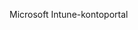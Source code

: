 <Token xmlns:xlink="http://www.w3.org/1999/xlink">Microsoft Intune-kontoportal</Token>

<!--HONumber=May16_HO2-->


